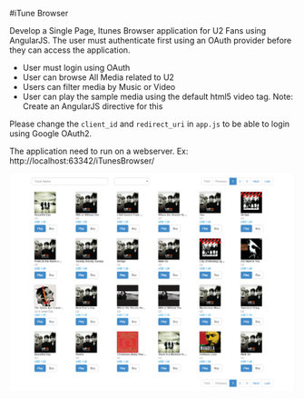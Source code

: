 #iTune Browser

Develop a Single Page, Itunes Browser application for U2 Fans using AngularJS. The user must authenticate first using an OAuth provider before they can access the application.

- User must login using OAuth
- User can browse All Media related to U2
- Users can filter media by Music or Video
- User can play the sample media using the default html5 video tag. Note: Create an AngularJS  directive for this


Please change the `client_id` and `redirect_uri` in `app.js` to be able to login using Google OAuth2.

The application need to run on a webserver. Ex: http://localhost:63342/iTunesBrowser/

![ScreenShot](screenshot.png?raw=true)